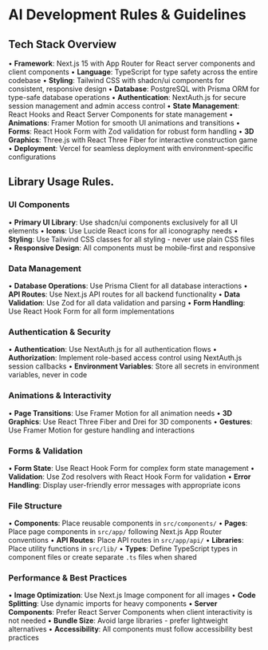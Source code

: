 # AI Development Rules & Guidelines

## Tech Stack Overview

• **Framework**: Next.js 15 with App Router for React server components and client components
• **Language**: TypeScript for type safety across the entire codebase
• **Styling**: Tailwind CSS with shadcn/ui components for consistent, responsive design
• **Database**: PostgreSQL with Prisma ORM for type-safe database operations
• **Authentication**: NextAuth.js for secure session management and admin access control
• **State Management**: React Hooks and React Server Components for state management
• **Animations**: Framer Motion for smooth UI animations and transitions
• **Forms**: React Hook Form with Zod validation for robust form handling
• **3D Graphics**: Three.js with React Three Fiber for interactive construction game
• **Deployment**: Vercel for seamless deployment with environment-specific configurations

## Library Usage Rules.

### UI Components
• **Primary UI Library**: Use shadcn/ui components exclusively for all UI elements
• **Icons**: Use Lucide React icons for all iconography needs
• **Styling**: Use Tailwind CSS classes for all styling - never use plain CSS files
• **Responsive Design**: All components must be mobile-first and responsive

### Data Management
• **Database Operations**: Use Prisma Client for all database interactions
• **API Routes**: Use Next.js API routes for all backend functionality
• **Data Validation**: Use Zod for all data validation and parsing
• **Form Handling**: Use React Hook Form for all form implementations

### Authentication & Security
• **Authentication**: Use NextAuth.js for all authentication flows
• **Authorization**: Implement role-based access control using NextAuth.js session callbacks
• **Environment Variables**: Store all secrets in environment variables, never in code

### Animations & Interactivity
• **Page Transitions**: Use Framer Motion for all animation needs
• **3D Graphics**: Use React Three Fiber and Drei for 3D components
• **Gestures**: Use Framer Motion for gesture handling and interactions

### Forms & Validation
• **Form State**: Use React Hook Form for complex form state management
• **Validation**: Use Zod resolvers with React Hook Form for validation
• **Error Handling**: Display user-friendly error messages with appropriate icons

### File Structure
• **Components**: Place reusable components in `src/components/`
• **Pages**: Place page components in `src/app/` following Next.js App Router conventions
• **API Routes**: Place API routes in `src/app/api/`
• **Libraries**: Place utility functions in `src/lib/`
• **Types**: Define TypeScript types in component files or create separate `.ts` files when shared

### Performance & Best Practices
• **Image Optimization**: Use Next.js Image component for all images
• **Code Splitting**: Use dynamic imports for heavy components
• **Server Components**: Prefer React Server Components when client interactivity is not needed
• **Bundle Size**: Avoid large libraries - prefer lightweight alternatives
• **Accessibility**: All components must follow accessibility best practices
